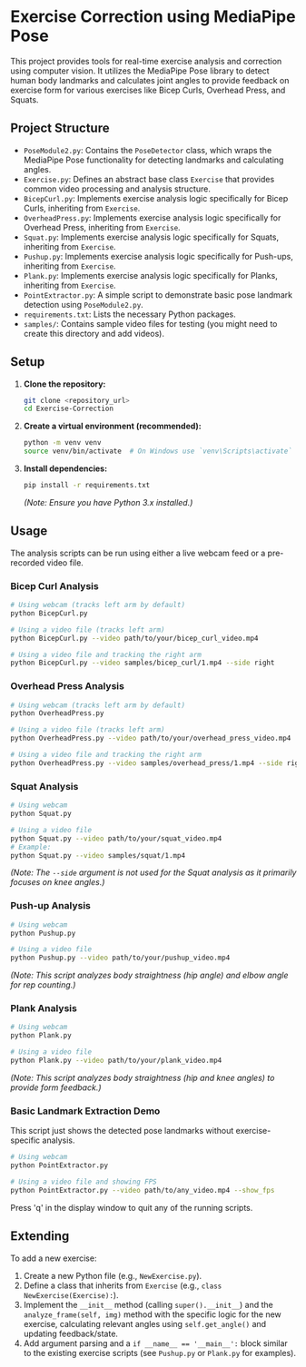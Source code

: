 # Exercise Correction using MediaPipe Pose

This project provides tools for real-time exercise analysis and correction using computer vision. It utilizes the MediaPipe Pose library to detect human body landmarks and calculates joint angles to provide feedback on exercise form for various exercises like Bicep Curls, Overhead Press, and Squats.

## Project Structure

-   `PoseModule2.py`: Contains the `PoseDetector` class, which wraps the MediaPipe Pose functionality for detecting landmarks and calculating angles.
-   `Exercise.py`: Defines an abstract base class `Exercise` that provides common video processing and analysis structure.
-   `BicepCurl.py`: Implements exercise analysis logic specifically for Bicep Curls, inheriting from `Exercise`.
-   `OverheadPress.py`: Implements exercise analysis logic specifically for Overhead Press, inheriting from `Exercise`.
-   `Squat.py`: Implements exercise analysis logic specifically for Squats, inheriting from `Exercise`.
-   `Pushup.py`: Implements exercise analysis logic specifically for Push-ups, inheriting from `Exercise`.
-   `Plank.py`: Implements exercise analysis logic specifically for Planks, inheriting from `Exercise`.
-   `PointExtractor.py`: A simple script to demonstrate basic pose landmark detection using `PoseModule2.py`.
-   `requirements.txt`: Lists the necessary Python packages.
-   `samples/`: Contains sample video files for testing (you might need to create this directory and add videos).

## Setup

1.  **Clone the repository:**
    ```bash
    git clone <repository_url>
    cd Exercise-Correction
    ```
2.  **Create a virtual environment (recommended):**
    ```bash
    python -m venv venv
    source venv/bin/activate  # On Windows use `venv\Scripts\activate`
    ```
3.  **Install dependencies:**
    ```bash
    pip install -r requirements.txt
    ```
    *(Note: Ensure you have Python 3.x installed.)*

## Usage

The analysis scripts can be run using either a live webcam feed or a pre-recorded video file.

### Bicep Curl Analysis

```bash
# Using webcam (tracks left arm by default)
python BicepCurl.py

# Using a video file (tracks left arm)
python BicepCurl.py --video path/to/your/bicep_curl_video.mp4

# Using a video file and tracking the right arm
python BicepCurl.py --video samples/bicep_curl/1.mp4 --side right
```

### Overhead Press Analysis

```bash
# Using webcam (tracks left arm by default)
python OverheadPress.py

# Using a video file (tracks left arm)
python OverheadPress.py --video path/to/your/overhead_press_video.mp4

# Using a video file and tracking the right arm
python OverheadPress.py --video samples/overhead_press/1.mp4 --side right
```

### Squat Analysis

```bash
# Using webcam
python Squat.py

# Using a video file
python Squat.py --video path/to/your/squat_video.mp4
# Example:
python Squat.py --video samples/squat/1.mp4
```
*(Note: The `--side` argument is not used for the Squat analysis as it primarily focuses on knee angles.)*

### Push-up Analysis

```bash
# Using webcam
python Pushup.py

# Using a video file
python Pushup.py --video path/to/your/pushup_video.mp4
```
*(Note: This script analyzes body straightness (hip angle) and elbow angle for rep counting.)*

### Plank Analysis

```bash
# Using webcam
python Plank.py

# Using a video file
python Plank.py --video path/to/your/plank_video.mp4
```
*(Note: This script analyzes body straightness (hip and knee angles) to provide form feedback.)*

### Basic Landmark Extraction Demo

This script just shows the detected pose landmarks without exercise-specific analysis.

```bash
# Using webcam
python PointExtractor.py

# Using a video file and showing FPS
python PointExtractor.py --video path/to/any_video.mp4 --show_fps
```

Press 'q' in the display window to quit any of the running scripts.

## Extending

To add a new exercise:
1.  Create a new Python file (e.g., `NewExercise.py`).
2.  Define a class that inherits from `Exercise` (e.g., `class NewExercise(Exercise):`).
3.  Implement the `__init__` method (calling `super().__init__`) and the `analyze_frame(self, img)` method with the specific logic for the new exercise, calculating relevant angles using `self.get_angle()` and updating feedback/state.
4.  Add argument parsing and a `if __name__ == '__main__':` block similar to the existing exercise scripts (see `Pushup.py` or `Plank.py` for examples).
